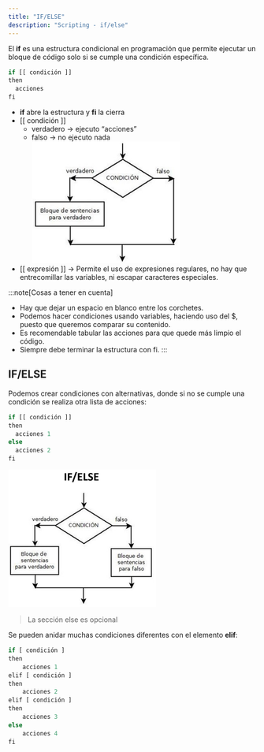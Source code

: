 ```yaml
---
title: "IF/ELSE"
description: "Scripting - if/else"
---
```


El **if** es una estructura condicional en programación que permite ejecutar un bloque de código solo si se cumple una condición específica.

```js
if [[ condición ]]
then
  acciones
fi
```

- **if** abre la estructura y **fi** la cierra
- [[ condición ]] 
  - verdadero → ejecuto “acciones” 
  - falso → no ejecuto nada
![if control](../../../../assets/ut4/if_300x247.png)
- [[ expresión ]] → Permite el uso de expresiones regulares, no hay que entrecomillar las variables, ni escapar caracteres especiales.


:::note[Cosas a tener en cuenta]
- Hay que dejar un espacio en blanco entre los corchetes.
- Podemos hacer condiciones usando variables, haciendo uso del $, puesto que queremos comparar su contenido.
- Es recomendable tabular las acciones para que quede más limpio el código.
- Siempre debe terminar la estructura con fi.
:::

## IF/ELSE
Podemos crear condiciones con alternativas, donde si no se cumple una condición se realiza otra lista de acciones:

```js
if [[ condición ]]
then
  acciones 1
else
  acciones 2
fi
```
![if-else control](../../../../assets/ut4/if-else_300x279.png)
> La sección else es opcional


Se pueden anidar muchas condiciones diferentes con el elemento **elif**:

```js
if [ condición ]
then
    acciones 1
elif [ condición ]
then
    acciones 2
elif [ condición ]
then
    acciones 3
else
    acciones 4
fi
```